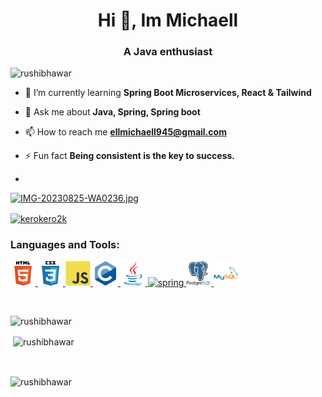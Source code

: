 <h1 align="center">Hi 👋, Im Michaell</h1>
<h3 align="center">A Java enthusiast</h3>

<p align="left"> <img src="https://komarev.com/ghpvc/?username=rushibhawar&label=Profile%20views&color=0e75b6&style=flat" alt="rushibhawar" /> </p>


- 🌱 I’m currently learning **Spring Boot Microservices, React & Tailwind**

- 💬 Ask me about **Java, Spring, Spring boot**

- 📫 How to reach me **ellmichaell945@gmail.com**

- ⚡ Fun fact **Being consistent is the key to success.**
- 
[![IMG-20230825-WA0236.jpg](https://i.postimg.cc/2S3YM1tj/IMG-20230825-WA0236.jpg)](https://postimg.cc/k2rLtg9L)

<a href="https://instagram.com/kerokero2k" target="blank"><img
align="center"
src="https://raw.githubusercontent.com/rahuldkjain/github-profile-readme-generator/master/src/images/icons/Social/instagram.svg"
alt="kerokero2k" height="30" width="40" /></a>
</p>

<h3 align="left">Languages and Tools:</h3>
<p align="left">  <a href="https://www.w3.org/html/" target="_blank" rel="noreferrer"> <img src="https://raw.githubusercontent.com/devicons/devicon/master/icons/html5/html5-original-wordmark.svg" alt="html5" width="40" height="40"/> </a> <a href="https://www.w3schools.com/css/" target="_blank" rel="noreferrer"> <img src="https://raw.githubusercontent.com/devicons/devicon/master/icons/css3/css3-original-wordmark.svg" alt="css3" width="40" height="40"/> </a> <a href="https://developer.mozilla.org/en-US/docs/Web/JavaScript" target="_blank" rel="noreferrer"> <img src="https://raw.githubusercontent.com/devicons/devicon/master/icons/javascript/javascript-original.svg" alt="javascript" width="40" height="40"/> </a> <a href="https://www.cprogramming.com/" target="_blank" rel="noreferrer"> <img src="https://raw.githubusercontent.com/devicons/devicon/master/icons/c/c-original.svg" alt="c" width="40" height="40"/> </a> <a href="https://www.java.com" target="_blank" rel="noreferrer"> <img src="https://raw.githubusercontent.com/devicons/devicon/master/icons/java/java-original.svg" alt="java" width="40" height="40"/> </a> <a href="https://spring.io/" target="_blank" rel="noreferrer"> <img src="https://www.vectorlogo.zone/logos/springio/springio-icon.svg" alt="spring" width="40" height="40"/> </a> <a href="https://www.postgresql.org" target="_blank" rel="noreferrer"> <img src="https://raw.githubusercontent.com/devicons/devicon/master/icons/postgresql/postgresql-original-wordmark.svg" alt="postgresql" width="40" height="40"/> </a> <a href="https://www.mysql.com/" target="_blank" rel="noreferrer"> <img src="https://raw.githubusercontent.com/devicons/devicon/master/icons/mysql/mysql-original-wordmark.svg" alt="mysql" width="40" height="40"/> </a>  </p>
<br>
<p><img align="left" src="https://github-readme-stats.vercel.app/api/top-langs?username=rushibhawar&show_icons=true&locale=en&layout=compact" alt="rushibhawar" /></p>
<br>
<p>&nbsp;<img align="center" src="https://github-readme-stats.vercel.app/api?username=rushibhawar&show_icons=true&locale=en" alt="rushibhawar" /></p>
<br>
<p><img align="center" src="https://github-readme-streak-stats.herokuapp.com/?user=rushibhawar&" alt="rushibhawar" /></p>
